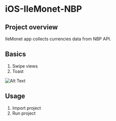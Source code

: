 # iOS-IleMonet-NBP



## Project overview

IleMonet app collects currencies data from NBP API.

Basics
------


1. Swipe views
2. Toast



![Alt Text](https://media.giphy.com/media/eK0QQCxUlbXa2wyUhH/giphy.gif)  



Usage
-----

1. Import project
2. Run project

